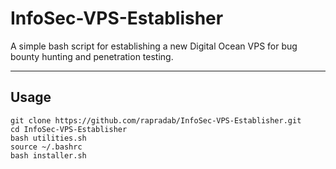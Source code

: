# InfoSec-VPS-Establisher
A simple bash script for establishing a new Digital Ocean VPS for bug bounty hunting and penetration testing.

---

## Usage
```
git clone https://github.com/rapradab/InfoSec-VPS-Establisher.git
cd InfoSec-VPS-Establisher
bash utilities.sh
source ~/.bashrc
bash installer.sh
```
